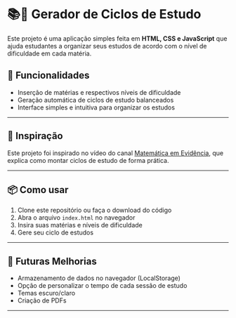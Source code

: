 # 📚🌱 Gerador de Ciclos de Estudo

Este projeto é uma aplicação simples feita em **HTML, CSS e JavaScript** que ajuda estudantes a organizar seus estudos de acordo com o nível de dificuldade em cada matéria.  

## 🚀 Funcionalidades

- Inserção de matérias e respectivos níveis de dificuldade  
- Geração automática de ciclos de estudo balanceados  
- Interface simples e intuitiva para organizar os estudos 

---

## 📖 Inspiração

Este projeto foi inspirado no vídeo do canal [Matemática em Evidência](https://www.youtube.com/watch?v=AjU0UmGHm2Q), que explica como montar ciclos de estudo de forma prática.

---

## 📦 Como usar

1. Clone este repositório ou faça o download do código  
2. Abra o arquivo `index.html` no navegador  
3. Insira suas matérias e níveis de dificuldade  
4. Gere seu ciclo de estudos  

---

## 📌 Futuras Melhorias

- Armazenamento de dados no navegador (LocalStorage)  
- Opção de personalizar o tempo de cada sessão de estudo  
- Temas escuro/claro  
- Criação de PDFs
---
